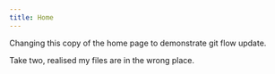 ```yaml
---
title: Home
---
```

Changing this copy of the home page to demonstrate git flow update.

Take two, realised my files are in the wrong place.